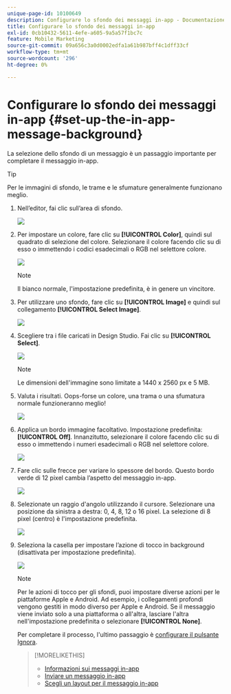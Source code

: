 ```yaml
---
unique-page-id: 10100649
description: Configurare lo sfondo dei messaggi in-app - Documentazione Marketo - Documentazione del prodotto
title: Configurare lo sfondo dei messaggi in-app
exl-id: 0cb10432-5611-4efe-a605-9a5a57f1bc7c
feature: Mobile Marketing
source-git-commit: 09a656c3a0d0002edfa1a61b987bff4c1dff33cf
workflow-type: tm+mt
source-wordcount: '296'
ht-degree: 0%

---
```


# Configurare lo sfondo dei messaggi in-app {#set-up-the-in-app-message-background}

La selezione dello sfondo di un messaggio è un passaggio importante per completare il messaggio in-app.

>[!TIP]
>
>Per le immagini di sfondo, le trame e le sfumature generalmente funzionano meglio.

1. Nell’editor, fai clic sull’area di sfondo.

   ![](assets/image2016-5-9-8-3a38-3a1.png)

1. Per impostare un colore, fare clic su **[!UICONTROL Color]**, quindi sul quadrato di selezione del colore. Selezionare il colore facendo clic su di esso o immettendo i codici esadecimali o RGB nel selettore colore.

   ![](assets/image2016-5-9-8-3a46-3a59.png)

   >[!NOTE]
   >
   >Il bianco normale, l&#39;impostazione predefinita, è in genere un vincitore.

1. Per utilizzare uno sfondo, fare clic su **[!UICONTROL Image]** e quindi sul collegamento **[!UICONTROL Select Image]**.

   ![](assets/image2016-5-9-8-3a52-3a43.png)

1. Scegliere tra i file caricati in Design Studio. Fai clic su **[!UICONTROL Select]**.

   ![](assets/image2016-5-9-9-3a0-3a2.png)

   >[!NOTE]
   >
   >Le dimensioni dell&#39;immagine sono limitate a 1440 x 2560 px e 5 MB.

1. Valuta i risultati. Oops-forse un colore, una trama o una sfumatura normale funzioneranno meglio!

   ![](assets/image2016-5-9-9-3a2-3a33.png)

1. Applica un bordo immagine facoltativo. Impostazione predefinita: **[!UICONTROL Off]**. Innanzitutto, selezionare il colore facendo clic su di esso o immettendo i numeri esadecimali o RGB nel selettore colore.

   ![](assets/image2016-5-9-9-3a54-3a8.png)

1. Fare clic sulle frecce per variare lo spessore del bordo. Questo bordo verde di 12 pixel cambia l’aspetto del messaggio in-app.

   ![](assets/image2016-5-9-9-3a58-3a38.png)

1. Selezionate un raggio d&#39;angolo utilizzando il cursore. Selezionare una posizione da sinistra a destra: 0, 4, 8, 12 o 16 pixel. La selezione di 8 pixel (centro) è l&#39;impostazione predefinita.

   ![](assets/image2016-5-6-9-3a39-3a28.png)

1. Seleziona la casella per impostare l’azione di tocco in background (disattivata per impostazione predefinita).

   ![](assets/image2016-5-9-10-3a6-3a10.png)

   >[!NOTE]
   >
   >Per le azioni di tocco per gli sfondi, puoi impostare diverse azioni per le piattaforme Apple e Android. Ad esempio, i collegamenti profondi vengono gestiti in modo diverso per Apple e Android. Se il messaggio viene inviato solo a una piattaforma o all&#39;altra, lasciare l&#39;altra nell&#39;impostazione predefinita o selezionare **[!UICONTROL None]**.

   Per completare il processo, l&#39;ultimo passaggio è [configurare il pulsante Ignora](/help/marketo/product-docs/mobile-marketing/in-app-messages/creating-in-app-messages/set-up-the-dismiss-button-and-approve-the-message.md).

   >[!MORELIKETHIS]
   >
   >* [Informazioni sui messaggi in-app](/help/marketo/product-docs/mobile-marketing/in-app-messages/understanding-in-app-messages.md)
   >* [Inviare un messaggio in-app](/help/marketo/product-docs/mobile-marketing/in-app-messages/sending-your-in-app-message/send-your-in-app-message.md)
   >* [Scegli un layout per il messaggio in-app](/help/marketo/product-docs/mobile-marketing/in-app-messages/creating-in-app-messages/choose-a-layout-for-your-in-app-message.md)
